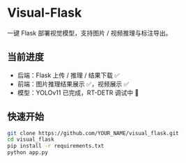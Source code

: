# Visual-Flask
一键 Flask 部署视觉模型，支持图片 / 视频推理与标注导出。

## 当前进度
- 后端：Flask 上传 / 推理 / 结果下载 ✅  
- 前端：图片推理结果展示 ✅，视频展示 ✅  
- 模型：YOLOv11 已完成，RT-DETR 调试中 🚧  

## 快速开始
```bash
git clone https://github.com/YOUR_NAME/visual_flask.git
cd visual_flask
pip install -r requirements.txt
python app.py